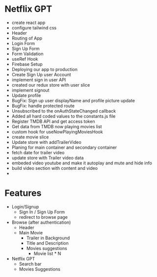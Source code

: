# Netflix GPT

- create react app
- configure tailwind css
- Header
- Routing of App
- Login Form
- Sign Up Form
- Form Validation
- useRef Hook
- Firebase Setup
- Deploying our app to production 
- Create Sign Up user Account 
- implement sign in user API
- created our redux store with user slice
- implement signout 
- Update profile
- BugFix: Sign up user displayName and profile picture update 
- BugFix: handle protected route
- Unsubscribed to the onAuthStateChanged callback
- Added all hard coded values to the constants.js file
- Register TMDB API and get access token
- Get data from TMDB now playing movies list
- custom hook for useNowPlayingMoviesHook
- create movie slice
- Update store with addTrailerVideo 
- Planing for main container and secondary container
- fetch date for trailer video
- update store with Trailer video data
- embeded video youtube and make it autoplay and mute and hide info
- build video section with content and video
- 

# Features
- Login/Signup
  - Sign In / Sign Up Form
  - redirect to browse page 
- Browse (after authentication)
  - Header
  - Main Movie
     - Trailer in Background
     - Title and Description
     - Movies suggestions
         - Movie list * N
- Netflix GPT 
  - Search bar
  - Movies Suggestions